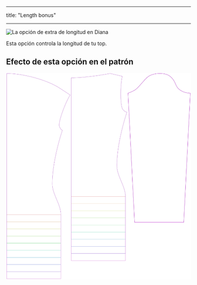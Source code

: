 - - -
title: "Length bonus"
- - -

![La opción de extra de longitud en Diana](./lengthbonus.svg)

Esta opción controla la longitud de tu top.

## Efecto de esta opción en el patrón

![Esta imagen muestra el efecto de esta opción superponiendo varias variantes que tienen un valor diferente para esta opción](diana_lengthbonus_sample.svg "Effect of this option on the pattern")
